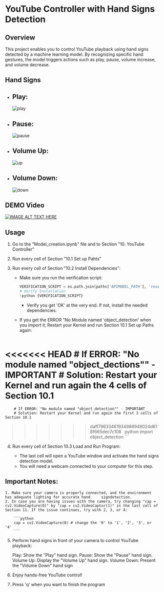 # YouTube Controller with Hand Signs Detection



## Overview

This project enables you to control YouTube playback using hand signs detected by a machine learning model. By recognizing specific hand gestures, the model triggers actions such as play, pause, volume increase, and volume decrease.

## Hand Signs

- ## Play:
   ![play](https://github.com/JOAQUINESTEVEZ/YouTubeVideoController/assets/105304562/1d650a90-2389-44b1-acba-b05d2a96450d)

- ## Pause:
   ![pause](https://github.com/JOAQUINESTEVEZ/YouTubeVideoController/assets/105304562/16ab789e-4299-4be1-b406-babfb7e93ed8)

- ## Volume Up:
   ![up](https://github.com/JOAQUINESTEVEZ/YouTubeVideoController/assets/105304562/14c9912e-0710-4b12-ab49-2f0cd8dc6f46)

- ## Volume Down:
   ![down](https://github.com/JOAQUINESTEVEZ/YouTubeVideoController/assets/105304562/d3df529e-5001-4383-8e8a-5d2ca8d9ac23)


## DEMO Video
[![IMAGE ALT TEXT HERE](https://img.youtube.com/vi/cby-C9cJ6YI/0.jpg)](https://www.youtube.com/watch?v=cby-C9cJ6YI)

## Usage
1. Go to the "Model_creation.ipynb" file and to Section "10. YouTube Controller"

2. Run every cell of Section "10.1 Set up Pahts"

3. Run every cell of Section "10.2 Install Dependencies":

    - Make sure you run the verification script:
        ```python
        VERIFICATION_SCRIPT = os.path.join(paths['APIMODEL_PATH'], 'research', 'object_detection', 'builders', 'model_builder_tf2_test.py')
        # Verify Installation
        !python {VERIFICATION_SCRIPT}
        ```
        - Verify you get 'OK' at the very end. If not, install the needed dependencies.

    - If you get the ERROR "No Module named 'object_detection' when you import it, Restart your Kernel and run Section 10.1 Set up Paths again:
        ```python
<<<<<<< HEAD
        # If ERROR: "No module named "object_dections"" - IMPORTANT
        # Solution: Restart your Kernel and run again the 4 cells of Section 10.1
=======
        # If ERROR: "No module named "object_detection"" - IMPORTANT
        # Solution: Restart your Kernel and run again the first 3 cells of Section 10.1
>>>>>>> daff79633461934986949024d618f665dec7c108
        ```
        ```python
        import object_detection
        ```

4. Run every cell of Section 10.3 Load and Run Program:

    - The last cell will open a YouTube window and activate the hand signs detection model.
    - You will need a webcam connected to your computer for this step.

## Important Notes:

    1. Make sure your camera is properly connected, and the environment has adequate lighting for accurate hand     signdetection.
    2. In case you are having issues with the camera, try changing "cap = cv2.VideoCapture(0)" by "cap = cv2.VideoCaptur(1)" in the last cell of Section 11. If the issue continues, try with 2, 3, or 4:

        ```python
        cap = cv2.VideoCapture(0) # change the '0' to '1', '2', '3', or '4'
        ```

5. Perform hand signs in front of your camera to control YouTube playback:

    Play: Show the "Play" hand sign.
    Pause: Show the "Pause" hand sign.
    Volume Up: Display the "Volume Up" hand sign.
    Volume Down: Present the "Volume Down" hand sign

4. Enjoy hands-free YouTube control!

5. Press 'q' when you want to finish the program
